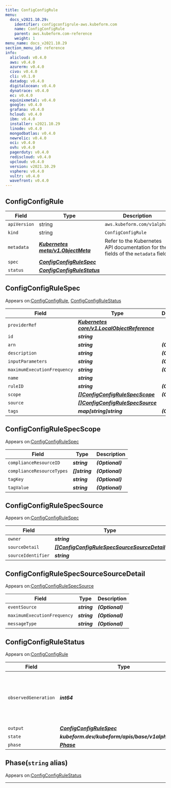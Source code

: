 ```yaml
---
title: ConfigConfigRule
menu:
  docs_v2021.10.29:
    identifier: configconfigrule-aws.kubeform.com
    name: ConfigConfigRule
    parent: aws.kubeform.com-reference
    weight: 1
menu_name: docs_v2021.10.29
section_menu_id: reference
info:
  alicloud: v0.4.0
  aws: v0.4.0
  azurerm: v0.4.0
  civo: v0.4.0
  cli: v0.1.0
  datadog: v0.4.0
  digitalocean: v0.4.0
  dynatrace: v0.4.0
  ec: v0.4.0
  equinixmetal: v0.4.0
  google: v0.4.0
  grafana: v0.4.0
  hcloud: v0.4.0
  ibm: v0.4.0
  installer: v2021.10.29
  linode: v0.4.0
  mongodbatlas: v0.4.0
  newrelic: v0.4.0
  oci: v0.4.0
  ovh: v0.4.0
  pagerduty: v0.4.0
  rediscloud: v0.4.0
  upcloud: v0.4.0
  version: v2021.10.29
  vsphere: v0.4.0
  vultr: v0.4.0
  wavefront: v0.4.0
---
```


## ConfigConfigRule
| Field | Type | Description |
| ------ | ----- | ----------- |
| `apiVersion` | string | `aws.kubeform.com/v1alpha1` |
|    `kind` | string | `ConfigConfigRule` |
| `metadata` | ***[Kubernetes meta/v1.ObjectMeta](https://v1-18.docs.kubernetes.io/docs/reference/generated/kubernetes-api/v1.18/#objectmeta-v1-meta)***|Refer to the Kubernetes API documentation for the fields of the `metadata` field.|
| `spec` | ***[ConfigConfigRuleSpec](#configconfigrulespec)***||
| `status` | ***[ConfigConfigRuleStatus](#configconfigrulestatus)***||
## ConfigConfigRuleSpec

Appears on:[ConfigConfigRule](#configconfigrule), [ConfigConfigRuleStatus](#configconfigrulestatus)

| Field | Type | Description |
| ------ | ----- | ----------- |
| `providerRef` | ***[Kubernetes core/v1.LocalObjectReference](https://v1-18.docs.kubernetes.io/docs/reference/generated/kubernetes-api/v1.18/#localobjectreference-v1-core)***||
| `id` | ***string***||
| `arn` | ***string***| ***(Optional)*** |
| `description` | ***string***| ***(Optional)*** |
| `inputParameters` | ***string***| ***(Optional)*** |
| `maximumExecutionFrequency` | ***string***| ***(Optional)*** |
| `name` | ***string***||
| `ruleID` | ***string***| ***(Optional)*** |
| `scope` | ***[[]ConfigConfigRuleSpecScope](#configconfigrulespecscope)***| ***(Optional)*** |
| `source` | ***[[]ConfigConfigRuleSpecSource](#configconfigrulespecsource)***||
| `tags` | ***map[string]string***| ***(Optional)*** |
## ConfigConfigRuleSpecScope

Appears on:[ConfigConfigRuleSpec](#configconfigrulespec)

| Field | Type | Description |
| ------ | ----- | ----------- |
| `complianceResourceID` | ***string***| ***(Optional)*** |
| `complianceResourceTypes` | ***[]string***| ***(Optional)*** |
| `tagKey` | ***string***| ***(Optional)*** |
| `tagValue` | ***string***| ***(Optional)*** |
## ConfigConfigRuleSpecSource

Appears on:[ConfigConfigRuleSpec](#configconfigrulespec)

| Field | Type | Description |
| ------ | ----- | ----------- |
| `owner` | ***string***||
| `sourceDetail` | ***[[]ConfigConfigRuleSpecSourceSourceDetail](#configconfigrulespecsourcesourcedetail)***| ***(Optional)*** |
| `sourceIdentifier` | ***string***||
## ConfigConfigRuleSpecSourceSourceDetail

Appears on:[ConfigConfigRuleSpecSource](#configconfigrulespecsource)

| Field | Type | Description |
| ------ | ----- | ----------- |
| `eventSource` | ***string***| ***(Optional)*** |
| `maximumExecutionFrequency` | ***string***| ***(Optional)*** |
| `messageType` | ***string***| ***(Optional)*** |
## ConfigConfigRuleStatus

Appears on:[ConfigConfigRule](#configconfigrule)

| Field | Type | Description |
| ------ | ----- | ----------- |
| `observedGeneration` | ***int64***| ***(Optional)*** Resource generation, which is updated on mutation by the API Server.|
| `output` | ***[ConfigConfigRuleSpec](#configconfigrulespec)***| ***(Optional)*** |
| `state` | ***kubeform.dev/kubeform/apis/base/v1alpha1.State***| ***(Optional)*** |
| `phase` | ***[Phase](#phase)***| ***(Optional)*** |
## Phase(`string` alias)

Appears on:[ConfigConfigRuleStatus](#configconfigrulestatus)

---

